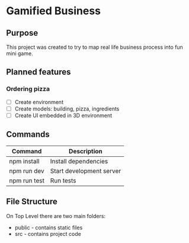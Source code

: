 # Gamified Business

## Purpose
This project was created to try to map real life business process into fun mini game.

## Planned features
### Ordering pizza
- [ ] Create environment
- [ ] Create models: building, pizza, ingredients
- [ ] Create UI embedded in 3D environment

## Commands
| Command | Description |
| --- | --- |
| npm install | Install dependencies |
| npm run dev | Start development server |
| npm run test | Run tests |

## File Structure
On Top Level there are two main folders:
- public - contains static files
- src - contains project code